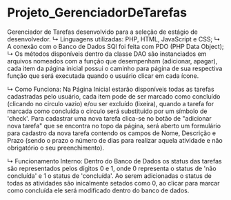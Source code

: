 # Projeto_GerenciadorDeTarefas
Gerenciador de Tarefas desenvolvido para a seleção de estágio de desenvolvedor.
 ↳ Linguagens utilizadas: PHP, HTML, JavaScript e CSS;
 ↳ A conexão com o Banco de Dados SQl foi feita com PDO (PHP Data Object);
 ↳ Os métodos disponíveis dentro da classe DAO são instanciados em arquivos nomeados com a função que desempenham (adicionar, apagar), cada item da página inicial possui o caminho para página de sua respectiva função que será executada quando o usuário clicar em cada ícone.

↳ Como Funciona:
 Na Página Inicial estarão disponíveis todas as tarefas cadastradas pelo usuário, cada item pode de ser marcado como concluído (clicando no circulo vazio) e/ou ser excluído (lixeira), quando a tarefa for marcada como concluída o circulo será substituido por um símbolo de 'check'.    Para cadastrar uma nova tarefa clica-se no botão de "adicionar nova tarefa" que se encontra no topo da página, será aberto um formulário para cadastro da nova tarefa contendo os campos de Nome, Descrição e Prazo (sendo o prazo o número de dias para realizar aquela atividade e não obrigatório o seu preenchimento). 

↳ Funcionamento Interno:
 Dentro do Banco de Dados os status das tarefas são representados pelos dígitos 0 e 1, onde 0 representa o status de 'não concluída' e 1 o status de 'concluída'. Ao serem adicionadas o status de todas as atividades são inicalmente setados como 0, ao clicar para marcar como concluída ele será modificado dentro do banco de dados.
